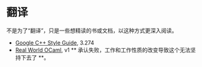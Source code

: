 翻译
====================
不是为了“翻译”，只是一些想精读的书或文档，以这种方式更深入阅读。

- [Google C++ Style Guide](https://google.github.io/styleguide/cppguide.html), 3.274
- [Real World OCaml](https://realworldocaml.org/), v1 ** 承认失败，工作和工作性质的改变导致这个无法坚持下去了 **。
